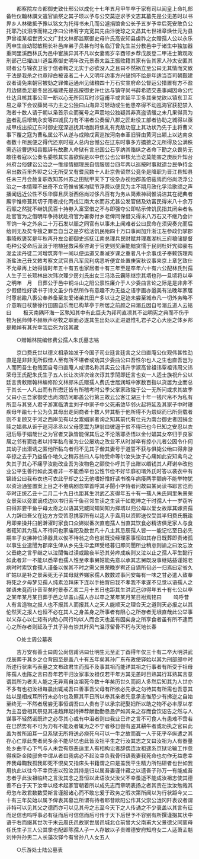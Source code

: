 <!-- { "loadSidebar": true } -->
　　都察院左佥都御史致仕邢公以成化十七年五月甲午卒于家有司以闻皇上命礼部备牲仪翰林譔文遣官谕祭之其子顼以予与公交莫逆求予文志其墓先是公无恙时以书畀乡人林徽抵予豫以铭文为托得书未几而公遽捐馆舍公长予五岁予幸后死安敢负公托耶乃抆泪序而铭之序曰公讳宥字克宽其先由汴徙琼之文昌其七世祖章焕仕元为县尹曾祖某祖世贤父文广封文林郎监察御史母许氏高安知县虔祚之女赠孺人公以永乐丙申生自幼聪敏稍长补邑庠弟子员甚有时名临汀曾先生兰分教邑中于诸生中独加器重同里溪西林氏为邑中宦族异其不凡以女妻焉岁辛酉领乡荐戊辰登二甲进士第观政刑部己巳擢四川道监察御史明年改元景泰太监王振败籍其家有告其家人孙太安匿其财者公与锦衣卫官于信者鞫之无实于必欲没入之且曰不然祸立至公曰无其情而文致于法是我杀之也竟辩白被诬者二十人又明年边事方兴储饲不给是年适当百司朝觐建议者请免来朝官被劾之罪俾运通州见储粮四十万石实宣府命公督运公措置有方不盈月边储悉足是冬出巡福建先是巡按御史许仕达与镇守尚书薛希琏交恶事闻因命公代仕达且核其事公至一断以心无所回互时沙寇甫平或言延平卫多其亲党欲以镇东卫互易之章下会议薛尚书力主之公独曰山海异习轻动或生他患卒得不动巡海官获犯禁入海者十数人请于朝以枭首示众而冤号之声震地公独疑其非真盗请缓之未几果得真为盗者乱后增筑永安等四城民力有不堪者公奏留八郡之匠赴役工部者协助之城得以亟成甲戌出按辽东时御史寇深巡抚其地副将焦礼有克敌功寇上其功状乃先于主将曹义事下覆之寇为曹私属公不从遂与成隙戊寅巡按河南奉革旧驿由黄河出颖上以达南京者数十所民便之得代还京时寇人总内台憾公在辽东时事多方攟摭之无所得及公满秩需选铨曹适知县甄铎有故勘人命狱有言忠国公石亨纳其赂纵之者命下勘之众畏势无敢往者寇以公奏名委核其实盖欲假是以中伤公也公审核允当讫莫能害之庚辰升知台州府台俗健讼公治之一惟缘情据理民自信服居台四年两以巡按时事就逮台民争持金帛出数百里外赆之公无所受又有耆民数十人赴京告留然公竟坐是降职为晋江县知县任未三月会赦复职改知苏州苏之田赋甲天下丁役杂办视他郡盖倍蓰焉而俗尚浇浮公治之一本情理不出奇不立苛惟省猺均赋节浮费以便民为主不期月政化孚洽歌颂之声播闻远近公性不乐华靡且厌浙西俗尚过侈凡百有为务从简素神祠惟涓洁其在祀典者廨宇惟修葺其切于用者成化丙戌江南大水而苏尤甚公发官储及劝富民得米八十余万石赈之然犹不继饥民百十持劵入富室借之不与即强夺公即帖示俾饥民指其闭籴者名赴官官为之借明年争持状赴府官为署劵付乡老俾同保借又得米八万石又不继乃会计军饷一年之外余二十万石发以赈之同官有以事未上闻难者公曰民命在须臾奏允而后给则无及矣专擅之罪吾自当之是岁稔活饥民殆四十万口事闻加升浙江左参政仍掌郡事降敕褒奖是年秋再升左佥都御史巡抚江南总理兵民财赋并理嘉湖杭三府粮储提督屯种公受命后汲汲于培植拯救采察咨询于官吏则奖廉能黜贪懦于民则杜奸宄抑豪右浚孟渎丹徒二河增筑奔牛一闸以便运道又奏减岁课之重者凡十余事戊子奉敕饬理两浙盐法己丑又敕考察文武官员凡军民利病悉听便宜处置庚寅秋议事来京上章乞致仕不允章再上始得请时年五十有五也家居者十有三年至是卒年六十有六公配林氏封孺人生子三长顼林出次玮次理少房刘氏出女三冯洛云霸陈继宗其壻也孙一旦顷将以卒之明年　月　日葬公于邑中铜斗山之阳公禀性廉介于人少委曲言论之际是是非非不少假借性好读书于诗文虽少作然所作有意趣不为无益之语字画亦遒美有法晚年家居时尊翁踰八袠公奉养备至友爱诸弟其田产多以让之足迹未尝至城市凡一切外务略不介意暇日杖藜徐行田圃自乐而巳构草亭于所居之前颜之曰湄丘因自号湄丘道人云铭曰 
　　极天南隅环海一区孰知其中有此巨夫为邦司直凛其不诎明宪之典而不伤乎物为民师帅不赫厥声尽牧之职而必遂其生出处以正进退惟礼君子之心大臣之体乡邦是赖焯有其光幸我后死为铭其藏 

　　○赠翰林院编修费公孺人朱氏墓志铭 

　　京口费氏世以德义相承始发于今国子司业廷言廷言之父曰直庵公仪观伟甚性劲直是是非非无所假借人至有所不堪者或劝其少委曲公曰吾性尔也人之生也直吾岂为人而罔吾生也哉因自号曰直庵人咸谓名称其实云公讳升字淑高曾祖讳覃祖讳周父讳荣母王氏配朱氏生子五人长让次详次诠次谆其季誾即廷言也女一人适士族祝升公以廷言贵敕赠翰林编修阶文林郎朱氏赠孺人费氏世居润城中家数百指以货居为业而总于其长一人凡出而有所懋迁皆有所稽考时公季父掌家政独于公一无所问或求其故季父曰小三吾家御史也尚须防闲耶盖公行第三故云公客江湖三十年一钱尺帛不为私有所至与其贤人君子游寓临清主刘子中家子中父死甫敛毕邻火起将延及其家子中时寝疾母年踰七十公为负其母出走同商者十数人舁其柩于他所得不为煨烬而巳所赍载者则不复顾又于河之西岸见有以女鬻娼家者询之知其前代有仕元为南台御史者因捐金赎之娼弗从诉于巡河丞丞以父母愿鬻为辞翁曰彼逼于贫不得巳也今巳知之安忍以衣冠后辱于娼哉世之为官者又孰皆能保其后之不沦落耶丞悟以金付娼其女卒归于良家居之邻有窦姓者以持竿黏鸟雀为业公屡劝之改业不从时游卒有掠小儿者公因令仆伺其幼子出潜诱之匿他所黏鸟者归不见其子偕其妻号于道誓不获与俱毙公绐曰得非游卒掠之去乎乃益昏仆地久之稍苏翁曰人与物受命等尔汝失汝子心痛如此安知禽鸟之失其子其心不痛乎汝能改业吾为汝物色之颐使仆呼其子出赠以缗钱其人拜谢卒改他业公平生善行如此类者非一不能悉举也公性节俭不好华靡初壻外氏时答以袭衣中有锦绮公曰我布衣也可衣此乎却之公无他嗜好惟好读书晚年病痿两手颤痹不能举物犹以资治通鉴置案上目之不倦病剧忽举首呼其子誾小字侍者问故曰某尚读书耶言讫而卒时正统乙丑十二月二十九日也距其生洪武乙亥得年五十有一孺人朱氏同里朱景荣女景荣以旁累谪戍边以书归索干鱼召邻生读之生读干如乾坤之干时孺人十一岁窃听曰得非要干鱼乎母太奇之以语其兄臧同知同知为择壻以归公母以爱女故厚其嫁资孺人力辞曰吾父在边方方受苦忍携家所有以适人乎盍用以资赆送仅受其半归费氏既踰月即亲操井臼躬澣濯时家食口众娣姒番次直庖孺人当直其饮食必精洁俱足家人与食者辄知其为孺人不待问也家庙祀及数世凡十八主其忌辰孺人皆一一能记忆至日必先期率子女拂神位涤器具以俟不待翁之命也翁既没经理家事恒如其存日既葬即责诸孤以事生业遣誾为郡庠生俾从乡先生毕孟辉受经暮归即问誾所业稍怠则谕之曰汝忘汝父垂绝之言乎继之以泣誾悔过读或踰夜半恐其劳瘁成疾则又泣以止之孺人平生懿行如此者非一不能以悉举也孺人性至孝事舅姑能先意以承其志舅既没事继姑益谨姑老病时时索饮食孺人谨备以俟其不时之需父景荣晚岁宥还自谪所旬必一归焉曰定省久旷姑以是补之景荣死无子其母就养娣家孺人数数过事问安每有一味之甘必遣人致奉将死之夕母梦见孺人纯素泣拜床下连以手拍胷曰我不孝我不孝遂不见觉以语孺人之娣语未竟而讣音至矣时景泰乙亥二月十五日也距其生洪武己卯得年五十有七公以卒之某年某月某日葬于邑之华盖山孺人亦以卒之某年某月某日袝焉铭曰 
　　呜呼昔人有言造物之报人也不报其人而报其人之天人能顺天之理合天之道则天必报之以其伦然天之报人也恒不必在其人之身盖身之所事者有限心之所存者无垠直哉此公举事以义存心以仁矧有内助心同行均以人而合天也盖有因矣身之所享食者虽有所不逮而心之所存者则延及于其子孙有崇其阡风气温淳留骨不朽与天地长春 

　　○处士周公墓表 

　　吉万安有善士曰周公尚信甫讳曰仕明生元至正丁酉得年仅三十有二卒大明洪武戊辰葬于其乡之仓背园至是盖八十有五年矣其孙广东布政使铎始以其为刑部郎中时所述行状来丐表墓之文布政君生而孤不及事其祖而能详其祖之行事者有所受于祖母陈孺人也陈之言曰吾年若干归汝家事汝祖仅若干年方其无恙时目熟其行耳熟其言意谓其所为者夫人能之无异焉自汝祖死今数十年矣历世久而阅人多然后知其为人世亦不多有也初汝祖每晨出辄戒吾曰善事吾父母有所欲必先承之勿待其有所需也吾意其姑以是相戒耳所行未必尔也及察其平日所以奉其亲者先意承志惟恐少有拂逆之自始至终无一不然者居尝无事恒谓吾曰人贵有子以承宗祀娶妇所以助之物不必丰厚以孝为主吾尝相其祭见其进趋拜起持捧荐献勤勤恳恳俨如其亲之存而食饮诏告之然与人谋事不轻然诺既许之必尽其心或有中沮者则曰我业巳许之言不可食人有患难不啻若在巳然势有不可为力有不能及者辄为之不宁者移日尝有盗其耕牛者或劝执之官曰此盖为贫所廹耳一旦系狱无所将送必瘐死乌可以一牛之故而寘一人于死乎卒纵遣之其存心仁厚此类者尚多余不能尽忆也此皆汝祖平生之行汝其志之又曰汝祖为人有器量处乡曲平心下气与人未尝有怨恶适里人有相构讼者辞偶连汝祖逮系京狱论输工作忽得疾卧金陵邸舍中谓从者曰我病必不起汝幸负我骨归语我妻我死命也勿作无益悲幸养我母鞠我孤我即死不恨矣又指床头书籍谓之曰是盖我平生精力所钻研者也世如我用执此以往今不幸赍志以殁汝其持是归以属吾妻谨什藏之以遗吾子孙万一有能成吾志者乎此汝祖临终之言汝其念之吾恒以此语汝父汝父不幸蚤逝不能成汝祖志使其德善不白于天下汝幸以经术起家官朝着所以成先志而章明表扬之者其责在汝汝勉哉其毋忽布政君数数受斯言谨服诸心而不敢忘爰于政务之暇次第所闻以为行状距今又二十有三年矣始以属予俾表其墓岂所谓有待者耶昔欧阳公作其父崇公泷冈阡表议者谓非特可以见其父之德而亦可以见其母之志至今天下之人传诵之不少衰盖以其言有征而足信也呜呼事必有征而后可信信而后可传于天下后世予不容别有所撰谨掇其状中语于右而缀其世次于末云周氏邑故家世居邑城北仓前曾大父南甫大父景德父同窻母任氏生子三人公其季也配即陈孺人子一人存敏以子贵赠德安府知府女二人适萧孟魁刘仲升孙男二人长藻次铎今有曾孙八人女五人 

　　○乐游处士陆公墓表 

